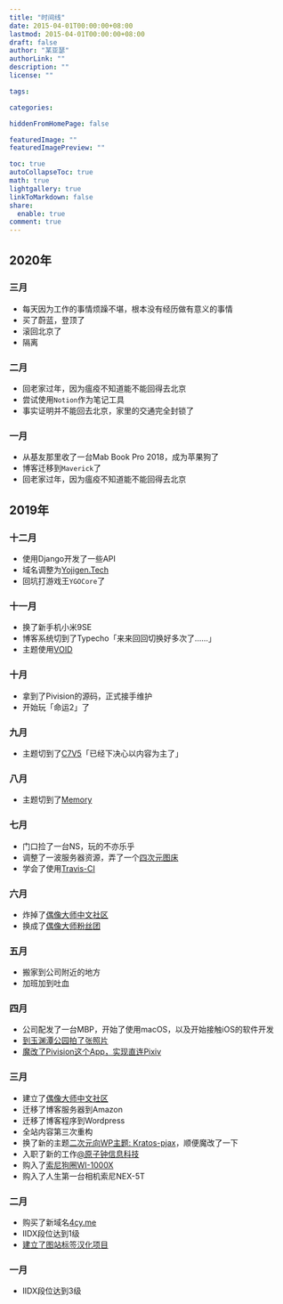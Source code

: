 ```yaml
---
title: "时间线"
date: 2015-04-01T00:00:00+08:00
lastmod: 2015-04-01T00:00:00+08:00
draft: false
author: "某亚瑟"
authorLink: ""
description: ""
license: ""

tags: 

categories: 

hiddenFromHomePage: false

featuredImage: ""
featuredImagePreview: ""

toc: true
autoCollapseToc: true
math: true
lightgallery: true
linkToMarkdown: false
share:
  enable: true
comment: true
---
```


<!--more-->

## 2020年

### 三月
 - 每天因为工作的事情烦躁不堪，根本没有经历做有意义的事情
 - 买了蔚蓝，登顶了
 - 滚回北京了
 - 隔离

### 二月
 - 回老家过年，因为瘟疫不知道能不能回得去北京
 - 尝试使用`Notion`作为笔记工具
 - 事实证明并不能回去北京，家里的交通完全封锁了

### 一月
 - 从基友那里收了一台Mab Book Pro 2018，成为苹果狗了
 - 博客迁移到`Maverick`了
 - 回老家过年，因为瘟疫不知道能不能回得去北京

## 2019年

### 十二月
 - 使用Django开发了一些API
 - 域名调整为[Yojigen.Tech](https://yojigen.tech/)
 - 回坑打游戏王`YGOCore`了

### 十一月
 - 换了新手机小米9SE
 - 博客系统切到了Typecho「来来回回切换好多次了……」
 - 主题使用[VOID](https://blog.imalan.cn/archives/247/)

### 十月
 - 拿到了Pivision的源码，正式接手维护
 - 开始玩「命运2」了

### 九月
 - 主题切到了[C7V5](https://c7sky.com/wordpress-theme-c7v5.html "C7V5")「已经下决心以内容为主了」

### 八月
 - 主题切到了[Memory](https://shawnzeng.com/wordpress-theme-memory.html "Memory")

### 七月
 - 门口捡了一台NS，玩的不亦乐乎
 - 调整了一波服务器资源，弄了一个[四次元图床](https://img.4cy.me)
 - 学会了使用[Travis-CI](https://travis-ci.com)

### 六月
 - 炸掉了[偶像大师中文社区](https://project-imas.cn/about)
 - 换成了[偶像大师粉丝团](https://imas.fun/about)

### 五月
 - 搬家到公司附近的地方
 - 加班加到吐血

### 四月
 - 公司配发了一台MBP，开始了使用macOS，以及开始接触iOS的软件开发
 - [到玉渊潭公园拍了张照片](https://yojigen.tech/archives/46.html)
 - [魔改了Pivision这个App，实现直连Pixiv](https://yojigen.tech/archives/25.html)

### 三月
 - 建立了[偶像大师中文社区](https://project-imas.cn/about)
 - 迁移了博客服务器到Amazon
 - 迁移了博客程序到Wordpress
 - 全站内容第三次重构
 - 换了新的主题[二次元向WP主题: Kratos-pjax](https://www.fczbl.vip/787.html)，顺便魔改了一下
 - 入职了新的工作[@原子钟信息科技](https://www.yzztech.com/)
 - 购入了[索尼狗圈WI-1000X](https://yojigen.tech/archives/50.html)
 - 购入了人生第一台相机索尼NEX-5T

### 二月
 - 购买了新域名[4cy.me](https://4cy.me)
 - IIDX段位达到1级
 - [建立了图站标签汉化项目](https://yojigen.tech/archives/3.html)

### 一月
 - IIDX段位达到3级